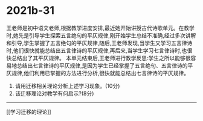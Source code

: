 # 2021b-31
王老师是初中语文老师,根据教学进度安排,最近她开始讲授古代诗歌单元。在教学时,她先是引导学生探索五言绝句的平仄规律,刚开始学生总结不准确,经过多次讲解和引导,学生掌握了五言绝句的平仄规律,随后,王老师发现,当学生又学习五言律诗时,他们很快就能总结出五言律诗的平仄规律,再后来,当学生学习七言律诗时,也很快总结出了其平仄规律。
本单元结束后,王老师进行教学反思:学生之所以能够很容易地总结出七言律诗的平仄规律,是因为学生已经掌握了五言绝句、五言律诗的平仄规律,他们利用已掌握的方法进行分析,很快就能总结出七言律诗的平仄规律。

1. 请用迁移相关理论分析上述学习现象。(10分)
2. 该迁移理论对教学有何启示?(8分)

---

[[学习迁移的理论]]
